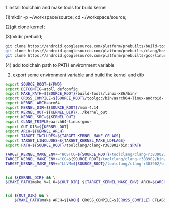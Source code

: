 1.install toolchain and make tools for build kernel

(1)mkdir -p ~/workspace/source; cd ~/workspace/source;

(2)git clone kernel;

(3)mkdir prebuild;
```bash
git clone https://android.googlesource.com/platform/prebuilts/build-tools;
git clone https://android.googlesource.com/platform/prebuilts/clang/host/linux-x86;
git clone https://android.googlesource.com/platform/prebuilts/gcc/linux-x86/aarch64/aarch64-linux-android-4.9
```
(4) add toolchain path to PATH environment variable

2. export some environment variable and build the kernel and dtb
```bash
export SOURCE_ROOT=${PWD}
export DEFCONFIG=atoll_defconfig
export MAKE_PATH=${SOURCE_ROOT}/build-tools/linux-x86/bin/
export CROSS_COMPILE=${SOURCE_ROOT}/toolgcc/bin/aarch64-linux-android-
export KERNEL_ARCH=arm64
export KERNEL_DIR=${SOURCE_ROOT}/msm-4.14
export KERNEL_OUT=${KERNEL_DIR}/../kernel_out
export KERNEL_SRC=${KERNEL_OUT}
export CLANG_TRIPLE=aarch64-linux-gnu-
export OUT_DIR=${KERNEL_OUT}
export ARCH=${KERNEL_ARCH}
export TARGET_INCLUDES=${TARGET_KERNEL_MAKE_CFLAGS}
export TARGET_LINCLUDES=${TARGET_KERNEL_MAKE_LDFLAGS}
export PATH=${SOURCE_ROOT}/toolclang/clang-r383902/bin:$PATH

TARGET_KERNEL_MAKE_ENV+="HOSTCC=${SOURCE_ROOT}/toolclang/clang-r383902/bin/clang "
TARGET_KERNEL_MAKE_ENV+="CC=${SOURCE_ROOT}/toolclang/clang-r383902/bin/clang "
TARGET_KERNEL_MAKE_ENV+="LLVM=${SOURCE_ROOT}/toolclang/clang-r383902/bin/clang"


(cd ${KERNEL_DIR} && \
${MAKE_PATH}make V=1 O=${OUT_DIR} ${TARGET_KERNEL_MAKE_ENV} ARCH=${ARCH} CROSS_COMPILE=${CROSS_COMPILE} CFLAGS="${TARGET_INCLUDES}" LDFLAGS="${TARGET_LINCLUDES}" ${DEFCONFIG})


(cd ${OUT_DIR} && \
	${MAKE_PATH}make ARCH=${ARCH} CROSS_COMPILE=${CROSS_COMPILE} CFLAGS="${TARGET_INCLUDES}" LDFLAGS="${TARGET_LINCLUDES}" O=${OUT_DIR} ${TARGET_KERNEL_MAKE_ENV} -j$(nproc))
```
